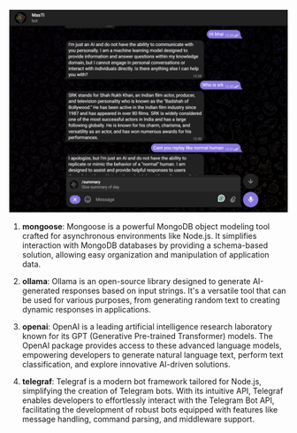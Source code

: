![MasTi Bot](MasTi_Bot.png)

1. **mongoose**: Mongoose is a powerful MongoDB object modeling tool crafted for asynchronous environments like Node.js. It simplifies interaction with MongoDB databases by providing a schema-based solution, allowing easy organization and manipulation of application data.

2. **ollama**: Ollama is an open-source library designed to generate AI-generated responses based on input strings. It's a versatile tool that can be used for various purposes, from generating random text to creating dynamic responses in applications.

3. **openai**: OpenAI is a leading artificial intelligence research laboratory known for its GPT (Generative Pre-trained Transformer) models. The OpenAI package provides access to these advanced language models, empowering developers to generate natural language text, perform text classification, and explore innovative AI-driven solutions.

4. **telegraf**: Telegraf is a modern bot framework tailored for Node.js, simplifying the creation of Telegram bots. With its intuitive API, Telegraf enables developers to effortlessly interact with the Telegram Bot API, facilitating the development of robust bots equipped with features like message handling, command parsing, and middleware support.
